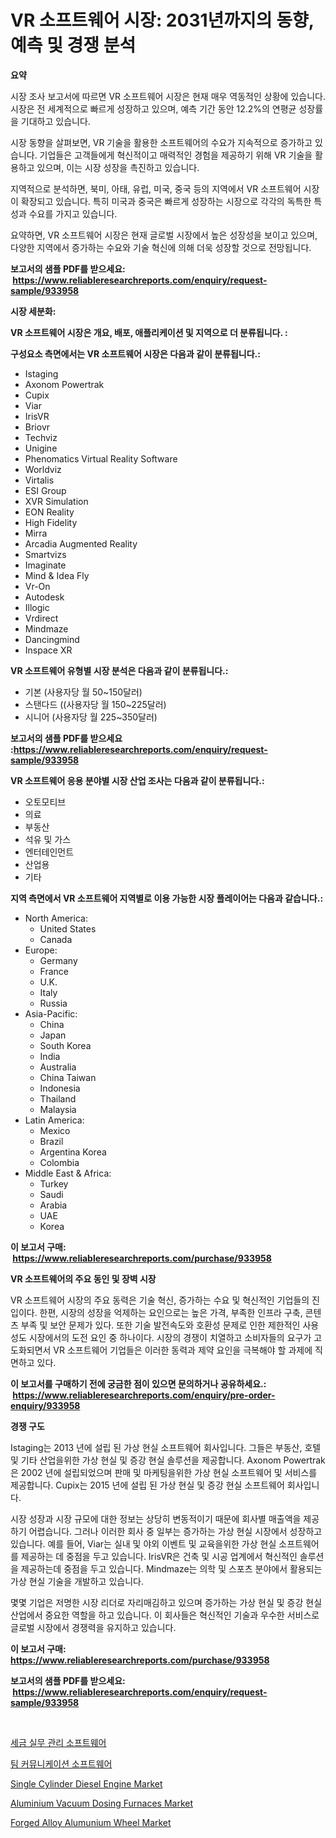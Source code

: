 <p><h1>VR 소프트웨어 시장: 2031년까지의 동향, 예측 및 경쟁 분석</h1></p><p><strong>요약</strong></p>
<p><p>시장 조사 보고서에 따르면 VR 소프트웨어 시장은 현재 매우 역동적인 상황에 있습니다. 시장은 전 세계적으로 빠르게 성장하고 있으며, 예측 기간 동안 12.2%의 연평균 성장률을 기대하고 있습니다.</p><p>시장 동향을 살펴보면, VR 기술을 활용한 소프트웨어의 수요가 지속적으로 증가하고 있습니다. 기업들은 고객들에게 혁신적이고 매력적인 경험을 제공하기 위해 VR 기술을 활용하고 있으며, 이는 시장 성장을 촉진하고 있습니다.</p><p>지역적으로 분석하면, 북미, 아태, 유럽, 미국, 중국 등의 지역에서 VR 소프트웨어 시장이 확장되고 있습니다. 특히 미국과 중국은 빠르게 성장하는 시장으로 각각의 독특한 특성과 수요를 가지고 있습니다.</p><p>요약하면, VR 소프트웨어 시장은 현재 글로벌 시장에서 높은 성장성을 보이고 있으며, 다양한 지역에서 증가하는 수요와 기술 혁신에 의해 더욱 성장할 것으로 전망됩니다.</p></p>
<p><strong>보고서의 샘플 PDF를 받으세요: &nbsp;<a href="https://www.reliableresearchreports.com/enquiry/request-sample/933958">https://www.reliableresearchreports.com/enquiry/request-sample/933958</a></strong></p>
<p><strong>시장 세분화:</strong></p>
<p><strong> VR 소프트웨어 시장은 개요, 배포, 애플리케이션 및 지역으로 더 분류됩니다. :</strong></p>
<p><strong>구성요소 측면에서는 VR 소프트웨어 시장은 다음과 같이 분류됩니다.:</strong></p>
<p><ul><li>Istaging</li><li>Axonom Powertrak</li><li>Cupix</li><li>Viar</li><li>IrisVR</li><li>Briovr</li><li>Techviz</li><li>Unigine</li><li>Phenomatics Virtual Reality Software</li><li>Worldviz</li><li>Virtalis</li><li>ESI Group</li><li>XVR Simulation</li><li>EON Reality</li><li>High Fidelity</li><li>Mirra</li><li>Arcadia Augmented Reality</li><li>Smartvizs</li><li>Imaginate</li><li>Mind & Idea Fly</li><li>Vr-On</li><li>Autodesk</li><li>Illogic</li><li>Vrdirect</li><li>Mindmaze</li><li>Dancingmind</li><li>Inspace XR</li></ul></p>
<p><strong> VR 소프트웨어 유형별 시장 분석은 다음과 같이 분류됩니다.:</strong></p>
<p><ul><li>기본 (사용자당 월 50~150달러)</li><li>스탠다드 ((사용자당 월 150~225달러)</li><li>시니어 (사용자당 월 225~350달러)</li></ul></p>
<p><strong>보고서의 샘플 PDF를 받으세요 :<a href="https://www.reliableresearchreports.com/enquiry/request-sample/933958">https://www.reliableresearchreports.com/enquiry/request-sample/933958</a></strong></p>
<p><strong> VR 소프트웨어 응용 분야별 시장 산업 조사는 다음과 같이 분류됩니다.:</strong></p>
<p><ul><li>오토모티브</li><li>의료</li><li>부동산</li><li>석유 및 가스</li><li>엔터테인먼트</li><li>산업용</li><li>기타</li></ul></p>
<p><strong>지역 측면에서 VR 소프트웨어 지역별로 이용 가능한 시장 플레이어는 다음과 같습니다.:</strong></p>
<p><ul>
    <li>
        North America:
        <ul>
            <li>United States</li>
            <li>Canada</li>
        </ul>
    </li>
    <li>
        Europe:
        <ul>
            <li>Germany</li>
            <li>France</li>
            <li>U.K.</li>
            <li>Italy</li>
            <li>Russia</li>
        </ul>
    </li>
    <li>
        Asia-Pacific:
        <ul>
            <li>China</li>
            <li>Japan</li>
            <li>South Korea</li>
            <li>India</li>
            <li>Australia</li>
            <li>China Taiwan</li>
            <li>Indonesia</li>
            <li>Thailand</li>
            <li>Malaysia</li>
        </ul>
    </li>
    <li>
        Latin America:
        <ul>
            <li>Mexico</li>
            <li>Brazil</li>
            <li>Argentina Korea</li>
            <li>Colombia</li>
        </ul>
    </li>
    <li>
        Middle East & Africa:
        <ul>
            <li>Turkey</li>
            <li>Saudi</li>
            <li>Arabia</li>
            <li>UAE</li>
            <li>Korea</li>
        </ul>
    </li>
    </ul></p>
<p><strong>이 보고서 구매: &nbsp;<a href="https://www.reliableresearchreports.com/purchase/933958">https://www.reliableresearchreports.com/purchase/933958</a></strong></p>
<p><strong>VR 소프트웨어의 주요 동인 및 장벽 시장</strong></p>
<p><p>VR 소프트웨어 시장의 주요 동력은 기술 혁신, 증가하는 수요 및 혁신적인 기업들의 진입이다. 한편, 시장의 성장을 억제하는 요인으로는 높은 가격, 부족한 인프라 구축, 콘텐츠 부족 및 보안 문제가 있다. 또한 기술 발전속도와 호환성 문제로 인한 제한적인 사용성도 시장에서의 도전 요인 중 하나이다. 시장의 경쟁이 치열하고 소비자들의 요구가 고도화되면서 VR 소프트웨어 기업들은 이러한 동력과 제약 요인을 극복해야 할 과제에 직면하고 있다.</p></p>
<p><strong>이 보고서를 구매하기 전에 궁금한 점이 있으면 문의하거나 공유하세요.: &nbsp;<a href="https://www.reliableresearchreports.com/enquiry/pre-order-enquiry/933958">https://www.reliableresearchreports.com/enquiry/pre-order-enquiry/933958</a></strong></p>
<p><strong>경쟁 구도</strong></p>
<p><p>Istaging는 2013 년에 설립 된 가상 현실 소프트웨어 회사입니다. 그들은 부동산, 호텔 및 기타 산업을위한 가상 현실 및 증강 현실 솔루션을 제공합니다. Axonom Powertrak은 2002 년에 설립되었으며 판매 및 마케팅을위한 가상 현실 소프트웨어 및 서비스를 제공합니다. Cupix는 2015 년에 설립 된 가상 현실 및 증강 현실 소프트웨어 회사입니다. </p><p>시장 성장과 시장 규모에 대한 정보는 상당히 변동적이기 때문에 회사별 매출액을 제공하기 어렵습니다. 그러나 이러한 회사 중 일부는 증가하는 가상 현실 시장에서 성장하고 있습니다. 예를 들어, Viar는 실내 및 야외 이벤트 및 교육을위한 가상 현실 소프트웨어를 제공하는 데 중점을 두고 있습니다. IrisVR은 건축 및 시공 업계에서 혁신적인 솔루션을 제공하는데 중점을 두고 있습니다. Mindmaze는 의학 및 스포츠 분야에서 활용되는 가상 현실 기술을 개발하고 있습니다. </p><p>몇몇 기업은 저명한 시장 리더로 자리매김하고 있으며 증가하는 가상 현실 및 증강 현실 산업에서 중요한 역할을 하고 있습니다. 이 회사들은 혁신적인 기술과 우수한 서비스로 글로벌 시장에서 경쟁력을 유지하고 있습니다.</p></p>
<p><strong>이 보고서 구매: &nbsp; <a href="https://www.reliableresearchreports.com/purchase/933958">https://www.reliableresearchreports.com/purchase/933958</a></strong></p>
<p><strong>보고서의 샘플 PDF를 받으세요: &nbsp;<a href="https://www.reliableresearchreports.com/enquiry/request-sample/933958">https://www.reliableresearchreports.com/enquiry/request-sample/933958</a></strong><strong></strong></p>
<p>&nbsp;</p>
<p><p><a href="https://github.com/vs019sa3m8x/Market-Research-Report-List-1/blob/main/5695681184213.md">세금 실무 관리 소프트웨어</a></p><p><a href="https://github.com/lzrvbyqzftro57/Market-Research-Report-List-1/blob/main/9247547184212.md">팀 커뮤니케이션 소프트웨어</a></p><p><a href="https://view.publitas.com/reportprime-1/global-single-cylinder-diesel-engine-market-size-and-market-trends-insights-and-projections-from-2024-to-2031/">Single Cylinder Diesel Engine Market</a></p><p><a href="https://github.com/RoccoManning/Market-Research-Report-List-3/blob/main/aluminium-vacuum-dosing-furnaces-market.md">Aluminium Vacuum Dosing Furnaces Market</a></p><p><a href="https://meowing-canidae-761.notion.site/Forged-Alloy-Alumunium-Wheel-Market-A-Comprehensive-Report-of-its-Market-Share-Growth-Trends-2024-89e1f711ccf64dd8a41341545dfdbdb8">Forged Alloy Alumunium Wheel Market</a></p></p>